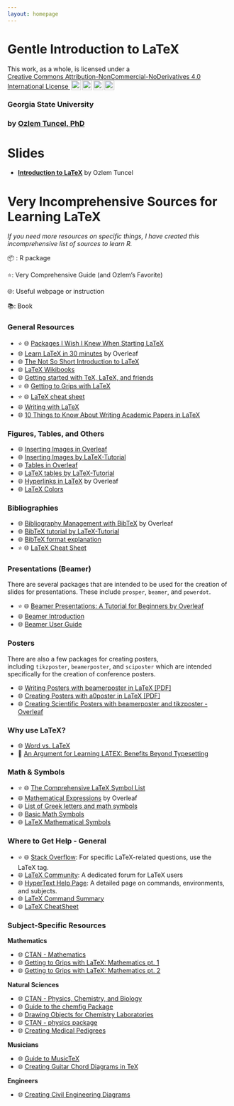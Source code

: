 ```yaml
---
layout: homepage
---
```


# Gentle Introduction to LaTeX
<p xmlns:cc="http://creativecommons.org/ns#" >This work, as a whole, is licensed under a <a href="https://creativecommons.org/licenses/by-nc-nd/4.0/?ref=chooser-v1" target="_blank" rel="license noopener noreferrer" style="display:inline-block;"> Creative Commons Attribution-NonCommercial-NoDerivatives 4.0 International License <img style="height:22px!important;margin-left:3px;vertical-align:text-bottom;" src="https://mirrors.creativecommons.org/presskit/icons/cc.svg?ref=chooser-v1" alt=""><img style="height:22px!important;margin-left:3px;vertical-align:text-bottom;" src="https://mirrors.creativecommons.org/presskit/icons/by.svg?ref=chooser-v1" alt=""><img style="height:22px!important;margin-left:3px;vertical-align:text-bottom;" src="https://mirrors.creativecommons.org/presskit/icons/nc.svg?ref=chooser-v1" alt=""><img style="height:22px!important;margin-left:3px;vertical-align:text-bottom;" src="https://mirrors.creativecommons.org/presskit/icons/nd.svg?ref=chooser-v1" alt=""></a></p>

### Georgia State University
### by [Ozlem Tuncel, PhD](https://ozlemtuncel.github.io/)

# Slides
- **[Introduction to LaTeX](https://docs.google.com/presentation/d/1-y2VIySQyAxbY6xNRrC-r1gff35dRiZX269FHol20Ns/pub?start=false&loop=false&delayms=3000)** by Ozlem Tuncel

# Very Incomprehensive Sources for Learning LaTeX
*If you need more resources on specific things, I have created this incomprehensive list of sources to learn R.*

📦 : R package

⭐: Very Comprehensive Guide (and Ozlem’s Favorite)

🌐: Useful webpage or instruction

📚: Book

### General Resources

- ⭐ 🌐 [Packages I Wish I Knew When Starting LaTeX](https://jonasdevlieghere.com/post/latex-packages-i-wish-i-knew/)
- 🌐 [Learn LaTeX in 30 minutes](https://www.overleaf.com/learn/latex/Learn_LaTeX_in_30_minutes) by Overleaf
- 🌐 [The Not So Short Introduction to LaTeX](https://tobi.oetiker.ch/lshort/lshort.pdf)
- 🌐 [LaTeX Wikibooks](https://en.wikibooks.org/wiki/LaTeX)
- 🌐 [Getting started with TeX, LaTeX, and friends](https://www.tug.org/begin.html)
- ⭐ 🌐 [Getting to Grips with LaTeX](https://www.andy-roberts.net/latex/)
- ⭐ 🌐 [LaTeX cheat sheet](https://wch.github.io/latexsheet/)
- 🌐 [Writing with LaTeX](https://vknight.org/tex/)
- 🌐 [10 Things to Know About Writing Academic Papers in LaTeX](https://egap.org/resource/10-things-writing-in-latex/)

### **Figures, Tables, and Others**

- 🌐 [Inserting Images in Overleaf](https://www.overleaf.com/learn/latex/Inserting_Images)
- 🌐 [Inserting Images by LaTeX-Tutorial](https://latex-tutorial.com/tutorials/figures/)
- 🌐 [Tables in Overleaf](https://www.overleaf.com/learn/latex/Tables)
- 🌐 [LaTeX tables by LaTeX-Tutorial](https://latex-tutorial.com/tutorials/tables/)
- 🌐 [Hyperlinks in LaTeX](https://www.overleaf.com/learn/latex/Hyperlinks) by Overleaf
- 🌐 [LaTeX Colors](https://latexcolor.com/)

### **Bibliographies**

- 🌐 [Bibliography Management with BibTeX](https://www.overleaf.com/learn/latex/Bibliography_management_with_bibtex) by Overleaf
- 🌐 [BibTeX tutorial by LaTeX-Tutorial](https://latex-tutorial.com/tutorials/bibtex/)
- 🌐 [BibTeX format explanation](https://www.bibtex.com/g/bibtex-format/)
- ⭐ 🌐 [LaTeX Cheat Sheet](https://tug.ctan.org/info/biblatex-cheatsheet/biblatex-cheatsheet.pdf)

### **Presentations (Beamer)**

There are several packages that are intended to be used for the creation of slides for presentations. These include `prosper`, `beamer`, and `powerdot`.

- ⭐ 🌐 [Beamer Presentations: A Tutorial for Beginners by Overleaf](https://www.overleaf.com/learn/latex/Beamer_Presentations%3A_A_Tutorial_for_Beginners_(Part_1)%E2%80%94Getting_Started)
- 🌐 [Beamer Introduction](https://latex-beamer.com/quick-start/)
- 🌐 [Beamer User Guide](https://www.tug.org/tetex/tetex-texmfdist/doc/latex/beamer/beameruserguide.pdf)

### Posters

There are also a few packages for creating posters, including `tikzposter`, `beamerposter`, and `sciposter` which are intended specifically for the creation of conference posters.

- 🌐 [Writing Posters with beamerposter in LaTeX [PDF]](https://tug.org/pracjourn/2012-1/shang/shang.pdf)
- 🌐 [Creating Posters with a0poster in LaTeX [PDF]](https://tug.org/pracjourn/2008-3/morales/morales.pdf)
- 🌐 [Creating Scientific Posters with beamerposter and tikzposter - Overleaf](https://www.overleaf.com/learn/latex/Posters)

### Why use LaTeX?

- 🌐 [Word vs. LaTeX](https://openwetware.org/wiki/Word_vs._LaTeX)
- 📑 [An Argument for Learning LATEX: Benefits Beyond Typesetting](https://tug.org/pracjourn/2010-1/wessler/wessler.pdf)

### Math & Symbols

- ⭐ 🌐 [The Comprehensive LaTeX Symbol List](https://tug.ctan.org/info/symbols/comprehensive/symbols-a4.pdf)
- 🌐 [Mathematical Expressions](https://www.overleaf.com/learn/latex/Mathematical_expressions) by Overleaf
- 🌐 [List of Greek letters and math symbols](https://www.overleaf.com/learn/latex/List_of_Greek_letters_and_math_symbols)
- 🌐 [Basic Math Symbols](https://www.rapidtables.com/math/symbols/Basic_Math_Symbols.html)
- 🌐 [LaTeX Mathematical Symbols](https://www.cmor-faculty.rice.edu/~heinken/latex/symbols.pdf)

### **Where to Get Help - General**

- ⭐ 🌐 [Stack Overflow](https://stackoverflow.com/questions/tagged/latex): For specific LaTeX-related questions, use the LaTeX tag.
- 🌐 [LaTeX Community](https://latex.org/forum/): A dedicated forum for LaTeX users
- 🌐 [HyperText Help Page](https://www.public.asu.edu/~rjansen/latexdoc/ltx-2.html): A detailed page on commands, environments, and subjects.
- 🌐 [LaTeX Command Summary](https://www.bu.edu/math/files/2013/08/LongTeX1.pdf)
- 🌐 [LaTeX CheatSheet](https://wch.github.io/latexsheet/)

### Subject-Specific Resources

**Mathematics**

- 🌐 [CTAN - Mathematics](https://ctan.org/topic/maths)
- 🌐 [Getting to Grips with LaTeX: Mathematics pt. 1](http://www.andy-roberts.net/writing/latex/mathematics_1)
- 🌐 [Getting to Grips with LaTeX: Mathematics pt. 2](http://www.andy-roberts.net/writing/latex/mathematics_2)

**Natural Sciences**

- 🌐 [CTAN - Physics, Chemistry, and Biology](https://ctan.org/keyword/physics)
- 🌐 [Guide to the chemfig Package](https://ctan.org/pkg/chemfig)
- 🌐 [Drawing Objects for Chemistry Laboratories](https://ctan.org/pkg/pst-labo)
- 🌐 [CTAN - physics package](http://ctan.org/pkg/physics)
- 🌐 [Creating Medical Pedigrees](https://ctan.org/pkg/pst-pdgr)

**Musicians**

- 🌐 [Guide to MusicTeX](https://ctan.org/pkg/musictex)
- 🌐 [Creating Guitar Chord Diagrams in TeX](https://ctan.org/pkg/gchords)

**Engineers**

- 🌐 [Creating Civil Engineering Diagrams](http://www.ctan.org/pkg/pst-stru)
